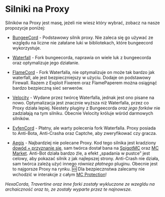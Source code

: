 # Silniki na Proxy

Silników na Proxy jest masę, jeżeli nie wiesz który wybrać, zobacz na nasze propozycje poniżej:


- [BungeeCord](https://ci.md-5.net/job/BungeeCord/) - Podstawowy silnik proxy. Nie zaleca się go używać ze względu na liczne nie załatane luki w bibliotekach, które bungeecord wykorzystuje. 


- [Waterfall](https://papermc.io/downloads#Waterfall) - Fork bungeecorda, naprawia on wiele luk z bungeecorda oraz optymalizuje jego działanie.


- [FlameCord](https://github.com/2lstudios-mc/FlameCord) - Fork Waterfalla, nie optymalizuje on może tak bardzo jak waterfall, ale jest bezpieczniejszy w użyciu. Dodaje on podstawowy Firewall. Razem z Exploit Fixerem oraz FlamePaperem można osiągnąć bardzo bezpieczną sieć serwerów.


- [Velocity](https://papermc.io/downloada#Velocity) - Wydane przez twórcę Waterfalla, jednak jest ono pisane na nowo. Optymalizacja jest znacznie wyższa niż Waterfalla, przez co Proxy działa lepiej. Niestety pluginy z Bungeecorda *oraz jego forków* nie zadziałają na tym silniku. Obecnie Velocity króluje wśród darmowych silników.


- [EyfenCord](https://safemc.pl/) - Płatny, ale warty polecenia fork Waterfalla. Proxy posiada to Anti-Bota, Anti-Crasha oraz Captche, aby zweryfikować czy gracza. 


- [Aegis](https://mc-protection.eu/products) - Najbardziej nie polecane Proxy. Kod tego silnika jest kradziony [dowód + przyznanie się](https://www.mc-market.org/threads/572340/), sam twórca dostał bana na [SpigotMC](https://spigotmc.org) oraz [MC Market](https://www.mc-market.org/members/126711/). Anti-Bot działa bardzo źle, a efekt „spadania w pustce” jest celowy, aby pokazać silnik z jak najlepszej strony. Anti-Crash nie działa, sam twórca zależą użyć innego *równiez płatnego* pluginu. Obecnie jest to najgorsze Proxy na rynku. 🆘 Dla bezpiecznstwa zalecamy nie wchodzić w interakcje z całym [MC Protection](https://mc-protection.eu)!

*HexaCorda, Travertine oraz inne forki zostały wykluczone ze wzegldu na archaiczność oraz to, ze zostały wyparte przez te najnowsze.*
